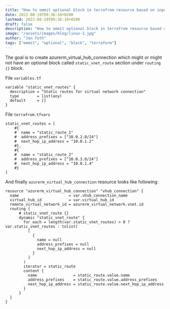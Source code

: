 ```yaml
---
title: "How to ommit optional block in terrafrom resource based on input variable"
date: 2022-08-19T09:36:10+0200
lastmod: 2022-08-19T09:36:10+0200
draft: false
description: "How to ommit optional block in terrafrom resource based on input variable"
image: "/assets/images/blog/linux-1.jpg"
author: "Jan Toth"
tags: ["ommit", "optional", "block", "terraform"]
---
```


The goal is to create azurerm_virtual_hub_connection which might or might not have an optional block called `static_vnet_route` section under `routing {}` block.

File `variables.tf`


```
variable "static_vnet_routes" {
  description = "Static routes for virtual network connection"
  type        = list(any)
  default     = []
}
```

File `terrafrom.tfvars`

```
static_vnet_routes = [
    #{
    #  name = "static_route_1"
    #  address_prefixes = ["10.0.2.0/24"]
    #  next_hop_ip_address = "10.0.1.2"
    #},
    #{
    #  name = "static_route_2"
    #  address_prefixes = ["10.0.3.0/24"]
    #  next_hop_ip_address = "10.0.1.4"
    #}
]
```

And finally `azurerm_virtual_hub_connection` resource looks like following:


```
resource "azurerm_virtual_hub_connection" "vhub_connection" {
  name                      = var.vhub_connection_name
  virtual_hub_id            = var.virtual_hub_id
  remote_virtual_network_id = azurerm_virtual_network.vnet.id
  routing {
      # static_vnet_route {}
      dynamic "static_vnet_route" {
        for_each = length(var.static_vnet_routes) > 0 ? var.static_vnet_routes : tolist(
          [
            {
              name = null
              address_prefixes = null
              next_hop_ip_address = null
            }
          ]
        )
        iterator = static_route
        content {
          name                = static_route.value.name
          address_prefixes    = static_route.value.address_prefixes
          next_hop_ip_address = static_route.value.next_hop_ip_address
        }
      }
  }
}
```
